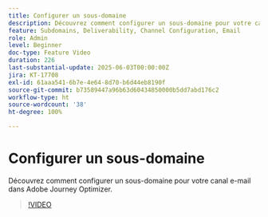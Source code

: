 ```yaml
---
title: Configurer un sous-domaine
description: Découvrez comment configurer un sous-domaine pour votre canal e-mail dans Adobe Journey Optimizer.
feature: Subdomains, Deliverability, Channel Configuration, Email
role: Admin
level: Beginner
doc-type: Feature Video
duration: 226
last-substantial-update: 2025-06-03T00:00:00Z
jira: KT-17708
exl-id: 61aaa541-6b7e-4e64-8d70-b6d44eb8190f
source-git-commit: b73589447a96b63d60434850000b5dd7abd176c2
workflow-type: ht
source-wordcount: '38'
ht-degree: 100%

---
```


# Configurer un sous-domaine

Découvrez comment configurer un sous-domaine pour votre canal e-mail dans Adobe Journey Optimizer.

>[!VIDEO](https://video.tv.adobe.com/v/3463227/?learn=on&enablevpops&captions=fre_fr)
